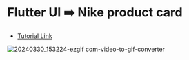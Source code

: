 # Flutter UI ➡️ Nike product card

- [Tutorial Link](https://docs.flutter.dev/get-started/codelab)



![20240330_153224-ezgif com-video-to-gif-converter](https://github.com/mes71/flutter_ui/assets/53784874/c306ff74-50aa-4851-b780-81e294133c1e)
